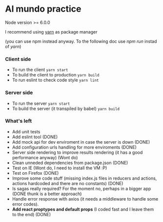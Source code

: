 # Al mundo practice

Node version >= 6.0.0

I recommend using [yarn](https://yarnpkg.com/) as package manager

(you can use npm instead anyway. To the following doc use *npm run* instad of *yarn*)

### Client side
- To run the client
``` yarn start ```
- To build the client to production
``` yarn build ```
- To run eslint to check code style
``` yarn lint ```
### Server side
- To run the server
``` yarn start ```
- To build the server (it transpiled by babel)
``` yarn build ```


### What's left
- Add unit tests
- Add eslint tool (DONE)
- Add mock api for dev enviroment in case the server is down (DONE)
- Add configuration urls handling for more enviroments (DONE)
- Server side rendering to improve results rendering (it has a good performance anyway) (Wont do)
- Clean unneded dependencies from package.json (DONE)
- Test on IE (Wont do, I need to install the VM :P)
- Test on Firefox (DONE)
- Improve some code stuff (missing index.js files in reducers and actions, actions hardcoded and there are no constants) (DONE)
- Is sagas really required? For the moment no, perhaps in a bigger app (DONE thunk is a better approach)
- Handle error response with axios (it needs a middleware to handle some error codes).
- **Add react proptypes and default props** (I coded fast and I leave them to the end) (DONE)
